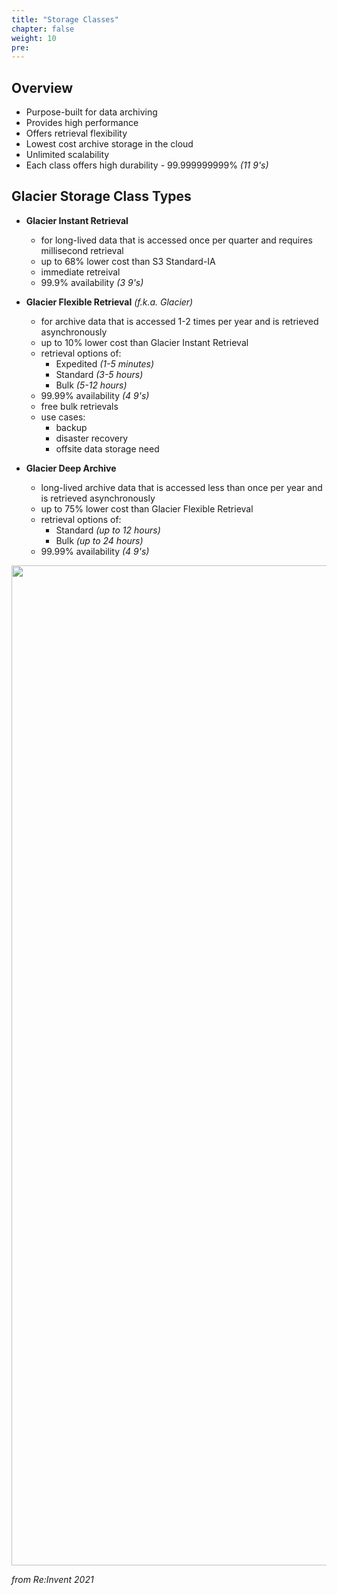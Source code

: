 ```yaml
---
title: "Storage Classes"
chapter: false
weight: 10
pre: 
---
```


## Overview

- Purpose-built for data archiving
- Provides high performance
- Offers retrieval flexibility
- Lowest cost archive storage in the cloud
- Unlimited scalability
- Each class offers high durability - 99.999999999% *(11 9's)*

## Glacier Storage Class Types
- **Glacier Instant Retrieval**
    - for long-lived data that is accessed once per quarter and requires millisecond retrieval
    - up to 68% lower cost than S3 Standard-IA
    - immediate retreival
    - 99.9% availability *(3 9's)*
    
- **Glacier Flexible Retrieval** *(f.k.a. Glacier)*
    - for archive data that is accessed 1-2 times per year and is retrieved asynchronously
    - up to 10% lower cost than Glacier Instant Retrieval
    - retrieval options of:
        - Expedited *(1-5 minutes)*
        - Standard *(3-5 hours)*
        - Bulk *(5-12 hours)*
    - 99.99% availability *(4 9's)*
    - free bulk retrievals
    - use cases:
        - backup
        - disaster recovery
        - offsite data storage need

- **Glacier Deep Archive**
    - long-lived archive data that is accessed less than once per year and is retrieved asynchronously
    - up to 75% lower cost than Glacier Flexible Retrieval
    - retrieval options of:
        - Standard *(up to 12 hours)*
        - Bulk *(up to 24 hours)*
    - 99.99% availability *(4 9's)*

<img src='/images/s3-storage-classes-2021.png' width='1600px'>

*from Re:Invent 2021*


